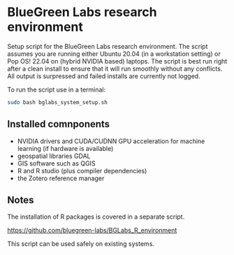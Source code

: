 # BlueGreen Labs research environment

Setup script for the BlueGreen Labs research environment. The script assumes you are running either Ubuntu 20.04 (in a workstation setting) or Pop OS! 22.04 on (hybrid NVIDIA based) laptops. The script is best run right after a clean install to ensure that it will run smoothly without any conflicts. All output is surpressed and failed installs are currently not logged.

To run the script use in a terminal:

```bash
sudo bash bglabs_system_setup.sh
```

## Installed comnponents

- NVIDIA drivers and CUDA/CUDNN GPU acceleration for machine learning (if hardware is available)
- geospatial libraries GDAL
- GIS software such as QGIS
- R and R studio (plus compiler dependencies)
- the Zotero reference manager

## Notes

The installation of R packages is covered in a separate script.

https://github.com/bluegreen-labs/BGLabs_R_environment

This script can be used safely on existing systems.
